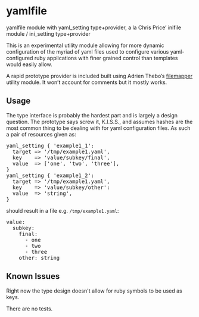 # yamlfile #

yamlfile module with yaml_setting type+provider, a la Chris Price’ inifile
module / ini_setting type+provider

This is an experimental utility module allowing for more dynamic configuration
of the myriad of yaml files used to configure various yaml-configured ruby
applications with finer grained control than templates would easily allow.

A rapid prototype provider is included built using Adrien Thebo’s
[filemapper](https://github.com/adrienthebo/puppet-filemapper) utility module.
It won’t account for comments but it mostly works.

## Usage ##

The type interface is probably the hardest part and is largely a design
question. The prototype says screw it, K.I.S.S., and assumes hashes are the
most common thing to be dealing with for yaml configuration files. As such a
pair of resources given as:

<pre>
yaml_setting { 'example1_1':
  target => '/tmp/example1.yaml',
  key    => 'value/subkey/final',
  value  => ['one', 'two', 'three'],
}
yaml_setting { 'example1_2':
  target => '/tmp/example1.yaml',
  key    => 'value/subkey/other':
  value  => 'string',
}
</pre>

should result in a file e.g. `/tmp/example1.yaml`:

<pre>
value:
  subkey:
    final:
      - one
      - two
      - three
    other: string
</pre>

## Known Issues ##

Right now the type design doesn't allow for ruby symbols to be used as keys.

There are no tests.

